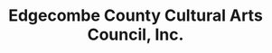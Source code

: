 ---
layout: repo
title: "Edgecombe County Cultural Arts Council, Inc."
id: 5559
permalink: repos/5559/
---